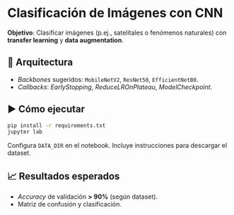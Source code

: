 # Clasificación de Imágenes con CNN

**Objetivo**: Clasificar imágenes (p.ej., satelitales o fenómenos naturales) con **transfer learning** y **data augmentation**.

## 🧠 Arquitectura
- *Backbones* sugeridos: `MobileNetV2`, `ResNet50`, `EfficientNetB0`.
- *Callbacks*: *EarlyStopping*, *ReduceLROnPlateau*, *ModelCheckpoint*.

## ▶️ Cómo ejecutar
```bash
pip install -r requirements.txt
jupyter lab
```
Configura `DATA_DIR` en el notebook. Incluye instrucciones para descargar el dataset.

## 📈 Resultados esperados
- *Accuracy* de validación **> 90%** (según dataset).
- Matriz de confusión y clasificación.
